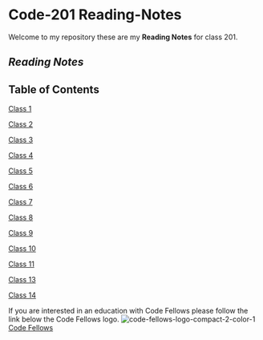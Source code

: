 # Code-201 Reading-Notes

Welcome to my repository these are my **Reading Notes** for class 201. 

## *Reading Notes* ##
## Table of Contents ##
[Class 1](https://m11gz.github.io/Reading-Notes/Class-01)

[Class 2](https://m11gz.github.io/Reading-Notes/class-02)

[Class 3](https://m11gz.github.io/Reading-Notes/class-03)

[Class 4](https://m11gz.github.io/Reading-Notes/class-04)

[Class 5](https://m11gz.github.io/Reading-Notes/class-05)

[Class 6](https://m11gz.github.io/Reading-Notes/class-06)

[Class 7](https://m11gz.github.io/Reading-Notes/class-07)

[Class 8](https://m11gz.github.io/Reading-Notes/class-08)

[Class 9](https://m11gz.github.io/Reading-Notes/class-09)

[Class 10](https://m11gz.github.io/Reading-Notes/class-10)

[Class 11](https://m11gz.github.io/Reading-Notes/class-11)

[Class 13](https://m11gz.github.io/Reading-Notes/class-13)

[Class 14](https://m11gz.github.io/Reading-Notes/class-14b)

If you are interested in an education with Code Fellows please follow the link below the Code Fellows logo. 
![code-fellows-logo-compact-2-color-1](https://user-images.githubusercontent.com/93104234/178355894-6d191018-47ee-4e4e-9927-3d0f429be295.png)
[Code Fellows](https://www.codefellows.org)
